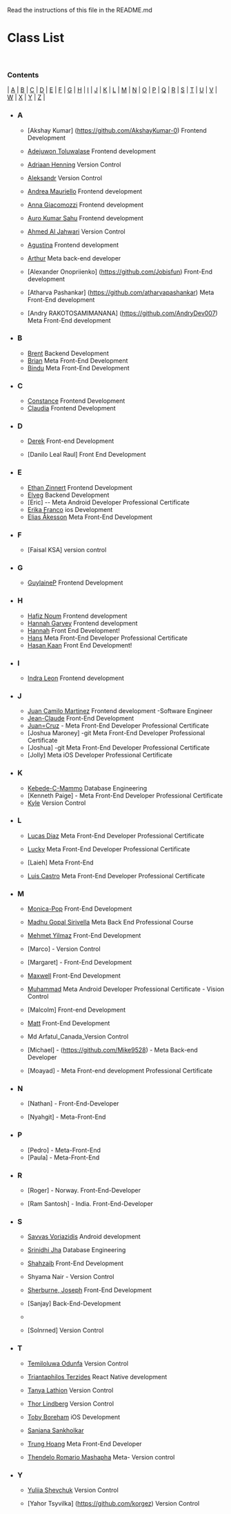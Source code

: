 
Read the instructions of this file in the README.md

# <b> Class List </b>

<br/>

### **Contents**

| [A](#a) | [B](#b) | [C](#c) | [D](#d) | [E](#e) | [F](#f) | [G](#g) | [H](#h) | [I](#i) | [J](#j) | [K](#k) | [L](#l) | [M](#m) | [N](#n) | [O](#o)
| [P](#p) | [Q](#q) | [R](#r) | [S](#s) | [T](#t) | [U](#u) | [V](#v) | [W](#w) | [X](#x) | [Y](#y) | [Z](#z) |

- ### **A**

  - [Akshay Kumar] (https://github.com/AkshayKumar-0) Frontend Development

  - [Adejuwon Toluwalase](https://github.com/Tolux001) Frontend development
  - [Adriaan Henning](https://github.com/) Version Control
  - [Aleksandr](https://github.com/Aleksanderlebedenko) Version Control
  - [Andrea Mauriello](https://github.com/squiddipentacolo) Frontend development
  - [Anna Giacomozzi](https://github.com/annagiac) Frontend development

  - [Auro Kumar Sahu](https://github.com.aurokumarsahu) Frontend development

  - [Ahmed Al Jahwari](https://github.com/A7MED92OM) Version Control
  - [Agustina](https://github.com/AgustinaLezcano) Frontend development
  - [Arthur](https://github.com/arthur-borisenko) Meta back-end developer
  - [Alexander Onopriienko] (https://github.com/Jobisfun) Front-End development
  - [Atharva Pashankar] (https://github.com/atharvapashankar) Meta Front-End development
  - [Andry RAKOTOSAMIMANANA] (https://github.com/AndryDev007) Meta Front-End development

- ### **B**

  - [Brent](https://github.com/brent0w) Backend Development
  - [Brian](https://github.com/bchakanyuka) Meta Front-End Development
  - [Bindu](https://github.com/Bindu3192) Meta Front-End Development

- ### **C**

  - [Constance](https://github.com/coco390) Frontend Development
  - [Claudia](https://github.com/Clau-panda) Frontend Development

- ### **D**

  - [Derek](https://github.com/dsfuller29) Front-end Development

  - [Danilo Leal Raul] Front End Development

- ### **E**

  - [Ethan Zinnert](https://github.com/Zethan7) Frontend Development
  - [Elveg](https://github.com/geswanel) Backend Development
  - [Eric] -- Meta Android Developer Professional Certificate
  - [Erika Franco](https://github.com/ferfrasa) ios Development
  - [Elias Åkesson](https://github.com/eliasakesson) Meta Front-End Development

- ### **F**

  - [Faisal KSA] version control

- ### **G**

  - [GuylaineP](https://github.com/GuylaineP) Frontend Development

- ### **H**

  - [Hafiz Noum](https://github.com.hmnouman) Frontend development
  - [Hannah Garvey](https://github.com/littlesleepydragon) Frontend development
  - [Hannah](https://github.com/HannahHuman) Front End Development!
  - [Hans](https://github.com/hansr3) Meta Front-End Developer Professional Certificate
  - [Hasan Kaan](https://github.com/h4s4nk44n) Front End Development!

- ### **I**
  - [Indra Leon](https://github.com/IndraLeonV) Frontend development

- ### **J**
  - [Juan Camilo Martinez](https://github.com/Urkeko) Frontend development -Software Engineer
  - [Jean-Claude](https://github.com/jeanclaudep97) Front-End Development
  - [Juan=Cruz](https://github.com/PFM-Cucu) - Meta Front-End Developer Professional Certificate
  - [Joshua Maroney] -git Meta Front-End Developer Professional Certificate
  - [Joshua] -git Meta Front-End Developer Professional Certificate
  - [Jolly] Meta iOS Developer Professional Certificate

- ### **K**

  - [Kebede-C-Mammo](https://github.com/Kebede-C-Mammo) Database Engineering
  - [Kenneth Paige] - Meta Front-End Developer Professional Certificate
  - [Kyle](https://github.com/kgullings/) Version Control

- ### **L**

  - [Lucas Diaz](https://github.com/lucasd2310) Meta Front-End Developer Professional Certificate

  - [Lucky](https://github.com/Luckzman) Meta Front-End Developer Professional Certificate

  - [Laieh] Meta Front-End

  - [Luis Castro](https://github.com/LuisCas18) Meta Front-End Developer Professional Certificate

- ### **M**

  - [Monica-Pop](https://github.com/monipop) Front-End Development

  - [Madhu Gopal Sirivella](https://github.com/MadhuGopalSirivella) Meta Back End Professional Course

  - [Mehmet Yilmaz](https://github.com/mehmet520) Front-End Development

  - [Marco] - Version Control

  - [Margaret] - Front-End Development

  - [Maxwell](https://github.com/cpcsztt) Front-End Development

  - [Muhammad](https://github.com/DevMushka) Meta Android Developer Professional Certificate - Vision Control

  - [Malcolm] Front-end Development

  - [Matt](https://github.com/mmarron79) Front-End Development
  
  - Md Arfatul_Canada_Version Control

  - [Michael] - (https://github.com/Mike9528) - Meta Back-end Developer

  - [Moayad] - Meta Front-end development Professional Certificate

- ### **N**

  - [Nathan] - Front-End-Developer
  
  - [Nyahgit] - Meta-Front-End

- ### **P**

  - [Pedro] - Meta-Front-End
  - [Paula] - Meta-Front-End

- ### **R**

  - [Roger] - Norway. Front-End-Developer
  
  - [Ram Santosh] - India. Front-End-Developer

- ### **S**

  - [Savvas Voriazidis](https://github.com/voriazidis) Android development

  - [Srinidhi Jha](https://github.com/srinidhijha) Database Engineering

  - [Shahzaib](https://github.com/ShahzaibJak) Front-End Development

  - Shyama Nair - Version Control

  - [Sherburne, Joseph](https://github.com/wolfendex) Front-End Development

  - [Sanjay] Back-End-Development
  - 
  - [Solnrned] Version Control

- ### **T**
  - [Temiloluwa Odunfa](https://github.com/tizreal) Version Control

  - [Triantaphilos Terzides](https://github.com/terzidest) React Native development

  - [Tanya Lathion](https://github.com/tanyalathion) Version Control

  - [Thor Lindberg](https://github.com/thorlindberg) Version Control

  - [Toby Boreham](https://github.com/BlackVyper) iOS Development

  - [Sanjana Sankholkar](https://github.com/SanjanaSankholkar123)

  - [Trung Hoang](https://github.com/Trunghoang21) Meta Front-End Developer

  - [Thendelo Romario Mashapha](https://github.com/thendelonaz) Meta- Version control


- ### **Y**

  - [Yuliia Shevchuk](https://github.com/Y-uliia-dot) Version Control

  - [Yahor Tsyvilka] (https://github.com/korgez) Version Control

